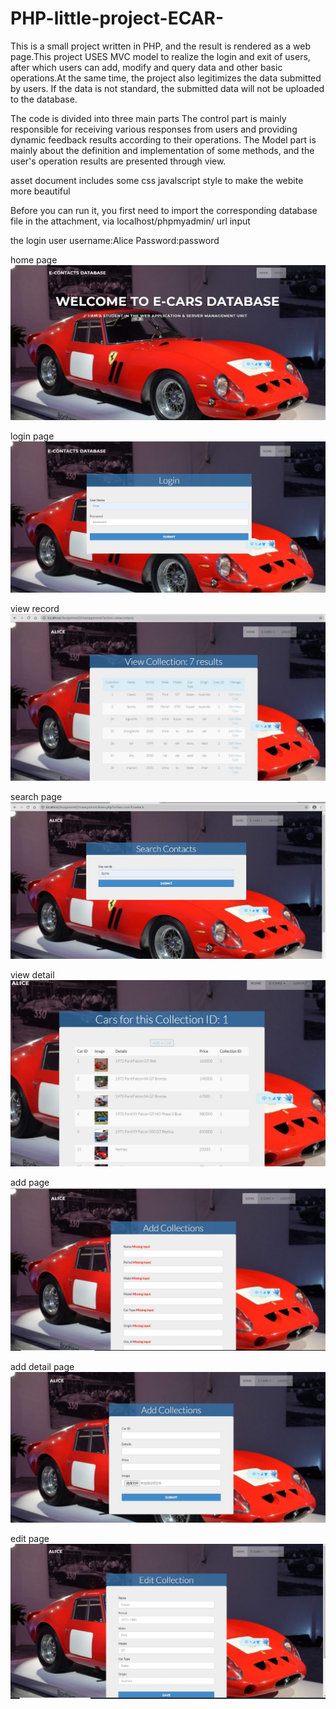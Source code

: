 # PHP-little-project-ECAR-
This is a small project written in PHP, and the result is rendered as a web page.This project USES MVC model to realize the login and exit of users, after which users can add, modify and query data and other basic operations.At the same time, the project also legitimizes the data submitted by users. If the data is not standard, the submitted data will not be uploaded to the database.

The code is divided into three main parts
The control part is mainly responsible for receiving various responses from users and providing dynamic feedback results according to their operations. The Model part is mainly about the definition and implementation of some methods, and the user's operation results are presented through view.

asset document includes some css javalscript style to make the webite more beautiful

Before you can run it, you first need to import the corresponding database file in the attachment, via localhost/phpmyadmin/  url input

the login user username:Alice    Password:password  

home page
![image](https://github.com/baisong516/PHP-little-project-ECAR-/blob/master/running%20result%20display/home%20page.JPG)

login page
![image](https://github.com/baisong516/PHP-little-project-ECAR-/blob/master/running%20result%20display/Login%20form.JPG)
 
 view record
![image](https://github.com/baisong516/PHP-little-project-ECAR-/blob/master/running%20result%20display/data%20record.JPG)

search page
![image](https://github.com/baisong516/PHP-little-project-ECAR-/blob/master/running%20result%20display/search.JPG)

view detail
![image](https://github.com/baisong516/PHP-little-project-ECAR-/blob/master/running%20result%20display/view%20detail.JPG)

add page
![image](https://github.com/baisong516/PHP-little-project-ECAR-/blob/master/running%20result%20display/add%20form.JPG)

add detail page
![image](https://github.com/baisong516/PHP-little-project-ECAR-/blob/master/running%20result%20display/add%20detail.JPG)

edit page
![image](https://github.com/baisong516/PHP-little-project-ECAR-/blob/master/running%20result%20display/edit%20form.JPG)
